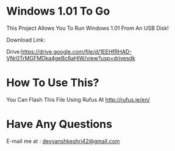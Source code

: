 # Windows 1.01 To Go
This Project Allows You To Run Windows 1.01 From An USB Disk!

Download Link:

Drive:https://drive.google.com/file/d/1EEHfRHAD-VNr0TrMGFMDka4geBc6aHlW/view?usp=drivesdk
# How To Use This?
You Can Flash This File Using Rufus At http://rufus.ie/en/
# Have Any Questions
E-mail me at : devyanshkeshri42@gmail.com
